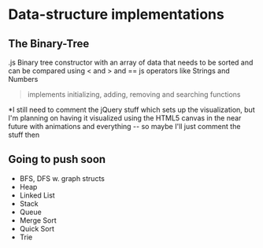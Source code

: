 # Data-structure implementations


## The Binary-Tree
.js Binary tree constructor with an array of data that needs to be sorted and can be compared using &lt; and > and == js operators like Strings and Numbers


> implements initializing, adding, removing and searching functions 

*I still need to comment the jQuery stuff which sets up the visualization, but I'm  planning on having it visualized using the HTML5 canvas in the near future with animations and everything -- so maybe I'll just comment the stuff then


## Going to push soon
* BFS, DFS w. graph structs
* Heap
* Linked List
* Stack
* Queue
* Merge Sort
* Quick Sort
* Trie
